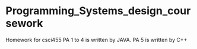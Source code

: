# Programming_Systems_design_coursework
Homework for csci455
PA 1 to 4 is written by JAVA. PA 5 is written by C++
